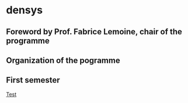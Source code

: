 # densys

## Foreword by Prof. Fabrice Lemoine, chair of the programme

## Organization of the pogramme

## First semester

[Test](./S1_KET.md)


